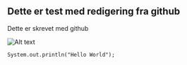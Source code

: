 ## Dette er test med redigering fra github
Dette er skrevet med github

![Alt text](http://placehold.it/200x200)


`System.out.println("Hello World");`

<!-- regular html comment --> 
<!--- special completely ignored comment --> 
